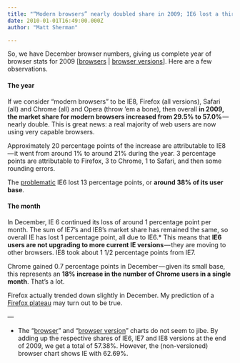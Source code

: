 ```yaml
---
title: "“Modern browsers” nearly doubled share in 2009; IE6 lost a third of its user base"
date: 2010-01-01T16:49:00.000Z
author: "Matt Sherman"

---
```


So, we have December browser numbers, giving us complete year of browser stats for 2009 [[browsers](http://marketshare.hitslink.com/browser-market-share.aspx?qprid=1&amp;qpdt=1&amp;qpct=4&amp;qptimeframe=M&amp;qpsp=119&amp;qpnp=13) | [browser versions](http://marketshare.hitslink.com/browser-market-share.aspx?qprid=3&amp;qpdt=1&amp;qpct=4&amp;qptimeframe=M&amp;qpsp=119&amp;qpnp=13)]. Here are a few observations.

#### The year

If we consider “modern browsers” to be IE8, Firefox (all versions), Safari (all) and Chrome (all) and Opera (throw ’em a bone), then overall **in 2009, the market share for modern browsers increased from 29.5% to 57.0%** — nearly double. This is great news: a real majority of web users are now using very capable browsers.

Approximately 20 percentage points of the increase are attributable to IE8 — it went from around 1% to around 21% during the year. 3 percentage points are attributable to Firefox, 3 to Chrome, 1 to Safari, and then some rounding errors.

The [problematic](/blog/post/Betting-on-a-future-without-IE6.aspx) IE6 lost 13 percentage points, or **around 38% of its user base**.

#### The month

In December, IE 6 continued its loss of around 1 percentage point per month. The sum of IE7’s and IE8’s market share has remained the same, so overall IE has lost 1 percentage point, all due to IE6.* This means that **IE6 users are not upgrading to more current IE versions** — they are moving to other browsers. IE8 took about 1 1/2 percentage points from IE7.

Chrome gained 0.7 percentage points in December — given its small base, this represents an **18% increase in the number of Chrome users in a single month**. That’s a lot.

Firefox actually trended down slightly in December. My prediction of a [Firefox plateau](/blog/post/Shorting-Firefox.aspx) may turn out to be true.

—

* The “[browser](http://marketshare.hitslink.com/browser-market-share.aspx?qprid=1&amp;qpdt=1&amp;qpct=4&amp;qptimeframe=M&amp;qpsp=119&amp;qpnp=13)” and “[browser version](http://marketshare.hitslink.com/browser-market-share.aspx?qprid=3&amp;qpdt=1&amp;qpct=4&amp;qptimeframe=M&amp;qpsp=119&amp;qpnp=13)” charts do not seem to jibe. By adding up the respective shares of IE6, IE7 and IE8 versions at the end of 2009, we get a total of 57.38%. However, the (non-versioned) browser chart shows IE with 62.69%.
